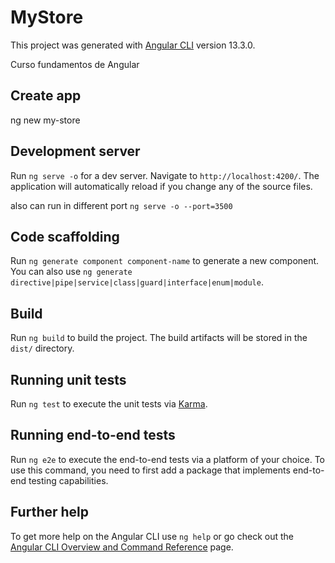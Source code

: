# MyStore

This project was generated with [Angular CLI](https://github.com/angular/angular-cli) version 13.3.0.

Curso fundamentos de Angular

## Create app

ng new my-store

## Development server

Run `ng serve -o` for a dev server. Navigate to `http://localhost:4200/`. The application will automatically reload if you change any of the source files.

also can run in different port `ng serve -o --port=3500`

## Code scaffolding

Run `ng generate component component-name` to generate a new component. You can also use `ng generate directive|pipe|service|class|guard|interface|enum|module`.

## Build

Run `ng build` to build the project. The build artifacts will be stored in the `dist/` directory.

## Running unit tests

Run `ng test` to execute the unit tests via [Karma](https://karma-runner.github.io).

## Running end-to-end tests

Run `ng e2e` to execute the end-to-end tests via a platform of your choice. To use this command, you need to first add a package that implements end-to-end testing capabilities.

## Further help

To get more help on the Angular CLI use `ng help` or go check out the [Angular CLI Overview and Command Reference](https://angular.io/cli) page.
